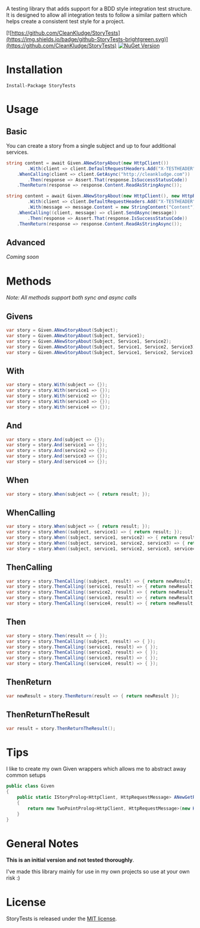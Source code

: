 A testing library that adds support for a BDD style integration test structure. It is designed to allow all integration tests to follow a similar pattern which helps create a consistent test style for a project.

[![https://github.com/CleanKludge/StoryTests](https://img.shields.io/badge/github-StoryTests-brightgreen.svg)](https://github.com/CleanKludge/StoryTests)
[![NuGet Version](http://img.shields.io/nuget/v/StoryTests.svg?style=flat)](https://www.nuget.org/packages/StoryTests/)

# Installation
```
Install-Package StoryTests
```

# Usage

## Basic

You can create a story from a single subject and up to four additional services.

```csharp
string content = await Given.ANewStoryAbout(new HttpClient())
        .With(client => client.DefaultRequestHeaders.Add("X-TESTHEADER", "true"))
    .WhenCalling(client => client.GetAsync("http://cleankludge.com"))
        .Then(response => Assert.That(response.IsSuccessStatusCode))
    .ThenReturn(response => response.Content.ReadAsStringAsync());
```

```csharp
string content = await Given.ANewStoryAbout(new HttpClient(), new HttpRequestMessage(HttpMethod.Get, "http://cleankludge.com"))
        .With(client => client.DefaultRequestHeaders.Add("X-TESTHEADER", "true"))
        .With(message => message.Content = new StringContent("Content"))
    .WhenCalling((client, message) => client.SendAsync(message))
        .Then(response => Assert.That(response.IsSuccessStatusCode))
    .ThenReturn(response => response.Content.ReadAsStringAsync());
```

## Advanced

*Coming soon*

# Methods

*Note: All methods support both sync and async calls*

## Givens
```csharp
var story = Given.ANewStoryAbout(Subject);
var story = Given.ANewStoryAbout(Subject, Service1);
var story = Given.ANewStoryAbout(Subject, Service1, Service2);
var story = Given.ANewStoryAbout(Subject, Service1, Service2, Service3);
var story = Given.ANewStoryAbout(Subject, Service1, Service2, Service3, Service4);
```
## With
```csharp
var story = story.With(subject => {});
var story = story.With(service1 => {});
var story = story.With(service2 => {});
var story = story.With(service3 => {});
var story = story.With(service4 => {});
```

## And
```csharp
var story = story.And(subject => {});
var story = story.And(service1 => {});
var story = story.And(service2 => {});
var story = story.And(service3 => {});
var story = story.And(service4 => {});
```

## When
```csharp
var story = story.When(subject => { return result; });
```

## WhenCalling
```csharp
var story = story.When(subject => { return result; });
var story = story.When((subject, service1) => { return result; });
var story = story.When((subject, service1, service2) => { return result; });
var story = story.When((subject, service1, service2, service3) => { return result; });
var story = story.When((subject, service1, service2, service3, service4) => { return result; });
```

## ThenCalling
```csharp
var story = story.ThenCalling((subject, result) => { return newResult; });
var story = story.ThenCalling((service1, result) => { return newResult; });
var story = story.ThenCalling((service2, result) => { return newResult; });
var story = story.ThenCalling((service3, result) => { return newResult; });
var story = story.ThenCalling((service4, result) => { return newResult; });
```

## Then
```csharp
var story = story.Then(result => { });
var story = story.ThenCalling((subject, result) => { });
var story = story.ThenCalling((service1, result) => { });
var story = story.ThenCalling((service2, result) => { });
var story = story.ThenCalling((service3, result) => { });
var story = story.ThenCalling((service4, result) => { });
```

## ThenReturn
```csharp
var newResult = story.ThenReturn(result => { return newResult });
```

## ThenReturnTheResult
```csharp
var result = story.ThenReturnTheResult();
```

# Tips

I like to create my own Given wrappers which allows me to abstract away common setups

```csharp
public class Given
{
    public static IStoryProlog<HttpClient, HttpRequestMessage> ANewGetRequestTo(string uri)
    {
        return new TwoPointProlog<HttpClient, HttpRequestMessage>(new HttpClient(), new HttpRequestMessage(HttpMethod.Get, uri));
    }
}
```

# General Notes

**This is an initial version and not tested thoroughly**.

I've made this library mainly for use in my own projects so use at your own risk :)

# License

StoryTests is released under the [MIT license](https://github.com/Korthax/StoryTests/blob/master/LICENSE.md).